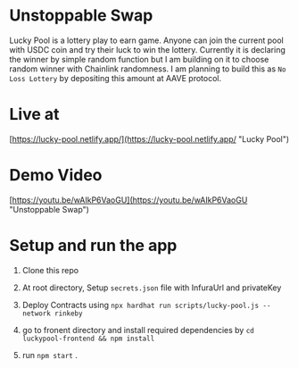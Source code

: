 # Unstoppable Swap

Lucky Pool is a lottery play to earn game. Anyone can join the current pool with USDC coin and try their luck to win the lottery. Currently it is declaring the winner by simple random function but I am building on it to choose random winner with Chainlink randomness. I am planning to build this as `No Loss Lottery` by depositing this amount at AAVE protocol.

# Live at

[https://lucky-pool.netlify.app/](https://lucky-pool.netlify.app/ "Lucky Pool")

# Demo Video

[https://youtu.be/wAIkP6VaoGU](https://youtu.be/wAIkP6VaoGU "Unstoppable Swap")

# Setup and run the app

1. Clone this repo

2. At root directory, Setup `secrets.json` file with InfuraUrl and privateKey <br />

2. Deploy Contracts using `npx hardhat run scripts/lucky-pool.js --network rinkeby`<br />

3. go to fronent directory and install required dependencies by `cd luckypool-frontend && npm install`<br />

4. run `npm start` .<br />
